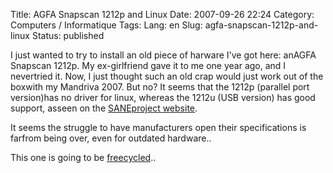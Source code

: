 Title: AGFA Snapscan 1212p and Linux
Date: 2007-09-26 22:24
Category: Computers / Informatique
Tags:
Lang: en
Slug: agfa-snapscan-1212p-and-linux
Status: published

I just wanted to try to install an old piece of harware I've got here: anAGFA Snapscan 1212p. My ex-girlfriend gave it to me one year ago, and I nevertried it. Now, I just thought such an old crap would just work out of the boxwith my Mandriva 2007. But no? It seems that the 1212p (parallel port version)has no driver for linux, whereas the 1212u (USB version) has good support, asseen on the [SANEproject website](http://www.sane-project.org/sane-mfgs.html#Z-AGFA).  
  
It seems the struggle to have manufacturers open their specifications is farfrom being over, even for outdated hardware..  
  
This one is going to be [freecycled](http://www.freecycle.org/)..
